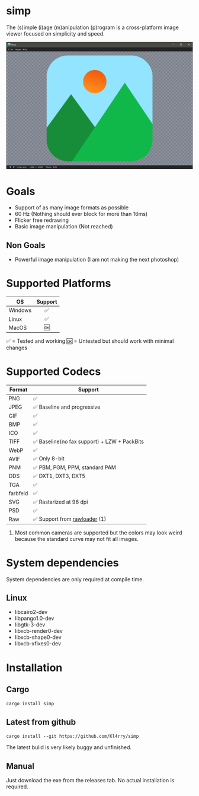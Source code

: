 # simp  
The (s)imple (i)age (m)anipulation (p)rogram is a cross-platform image viewer focused on simplicity and speed.

![Screenshot](images/screenshot.png)

# Goals
* Support of as many image formats as possible
* 60 Hz (Nothing should ever block for more than 16ms)
* Flicker free redrawing
* Basic image manipulation (Not reached)

## Non Goals
* Powerful image manipulation (I am not making the next photoshop)

# Supported Platforms
| OS            | Support|
| ------------- |:------:|
| Windows       | ✅ |
| Linux         | ✅ |
| MacOS         | 🆗 |

✅ = Tested and working 🆗 = Untested but should work with minimal changes

# Supported Codecs
| Format | Support |
| ------ | -------- |
| PNG    | ✅ |
| JPEG   | ✅ Baseline and progressive |
| GIF    | ✅ |
| BMP    | ✅ |
| ICO    | ✅ |
| TIFF   | ✅ Baseline(no fax support) + LZW + PackBits |
| WebP   | ✅ |
| AVIF   | ✅ Only 8-bit |
| PNM    | ✅ PBM, PGM, PPM, standard PAM |
| DDS    | ✅ DXT1, DXT3, DXT5 |
| TGA    | ✅ |
| farbfeld | ✅ |
| SVG    | ✅ Rastarized at 96 dpi |
| PSD    | ✅ 
| Raw    | ✅ Support from [rawloader](https://github.com/pedrocr/rawloader) (1) |

1. Most common cameras are supported but the colors may look weird because the standard curve may not fit all images.

# System dependencies
System dependencies are only required at compile time.
## Linux
* libcairo2-dev
* libpango1.0-dev
* libgtk-3-dev
* libxcb-render0-dev
* libxcb-shape0-dev
* libxcb-xfixes0-dev

# Installation
## Cargo
```shell
cargo install simp
```
## Latest from github
```shell
cargo install --git https://github.com/Kl4rry/simp
```
The latest bulid is very likely buggy and unfinished.
## Manual
Just download the exe from the releases tab. No actual installation is required.
